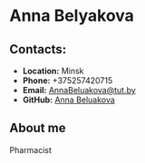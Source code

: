 # **Anna Belyakova** #

## **Contacts:** ##
 * **Location:** Minsk
 * **Phone:** +375257420715
 * **Email:** AnnaBeluakova@tut.by
 * **GitHub:** [Anna Beluakova](https://github.com/AnnaBeluakova)
 
## **About me** ##
Pharmacist